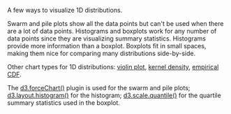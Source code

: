 A few ways to visualize 1D distributions.

Swarm and pile plots show all the data points but can't be used when
there are a lot of data points. Histograms and boxplots work for any number
of data points since they are visualizing summary statistics. Histograms
provide more information than a boxplot. Boxplots fit in small spaces,
making them nice for comparing many distributions side-by-side.

Other chart types for 1D distributions:
[violin plot](http://docs.ggplot2.org/current/geom_violin.html),
[kernel density](http://docs.ggplot2.org/current/geom_density.html),
[empirical CDF](http://docs.ggplot2.org/current/stat_ecdf.html).

The [d3.forceChart()](https://github.com/armollica/force-chart) plugin is used for the
swarm and pile plots; [d3.layout.histogram()](https://github.com/mbostock/d3/wiki/Histogram-Layout#histogram)
for the histogram; [d3.scale.quantile()](https://github.com/mbostock/d3/wiki/Quantitative-Scales#quantile-scales)
for the quartile summary statistics used in the boxplot.
